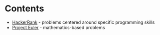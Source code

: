 # Contents
- [HackerRank](https://www.hackerrank.com/) - problems centered around specific programming skills
- [Project Euler](https://projecteuler.net/about) - mathematics-based problems